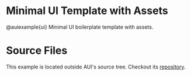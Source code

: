 # Minimal UI Template with Assets

@auiexample{ui}
Minimal UI boilerplate template with assets.

# Source Files

This example is located outside AUI's source tree. Checkout its
[repository](https://github.com/aui-framework/example_assets_ui).

